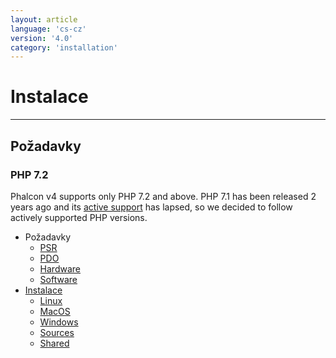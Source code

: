 ```yaml
---
layout: article
language: 'cs-cz'
version: '4.0'
category: 'installation'
---
```

# Instalace

* * *

<a name='requirements'></a>

## Požadavky

### PHP 7.2

Phalcon v4 supports only PHP 7.2 and above. PHP 7.1 has been released 2 years ago and its [active support](https://secure.php.net/supported-versions.php) has lapsed, so we decided to follow actively supported PHP versions.

* Požadavky 
    * [PSR](installation-requirements-psr)
    * [PDO](installation-requirements-pdo)
    * [Hardware](installation-requirements-hardware)
    * [Software](installation-requirements-software)
* [Instalace](installation-platforms) 
    * [Linux](installation-linux)
    * [MacOS](installation-macos)
    * [Windows](installation-windows)
    * [Sources](installation-sources)
    * [Shared](installation-shared)
